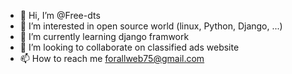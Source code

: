 - 👋 Hi, I’m @Free-dts
- 👀 I’m interested in open source world (linux, Python, Django, ...)
- 🌱 I’m currently learning django framwork
- 💞️ I’m looking to collaborate on classified ads website
- 📫 How to reach me forallweb75@gmail.com

<!---
Free-dts/Free-dts is a ✨ special ✨ repository because its `README.md` (this file) appears on your GitHub profile.
You can click the Preview link to take a look at your changes.
--->
